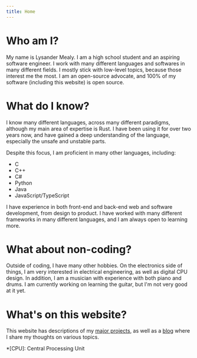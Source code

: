 ```yaml
---
title: Home
---
```



# Who am I?
My name is Lysander Mealy. I am a high school student and an aspiring software
engineer. I work with many different languages and softwares in many different
fields. I mostly stick with low-level topics, because those interest me the
most. I am an open-source advocate, and 100% of my software (including this
website) is open source.

# What do I know?
I know many different languages, across many different paradigms, although my
main area of expertise is Rust. I have been using it for over two years now, and
have gained a deep understanding of the language, especially the unsafe and
unstable parts.

Despite this focus, I am proficient in many other languages, including:
- C
- C++
- C#
- Python
- Java
- JavaScript/TypeScript

I have experience in both front-end and back-end web and software development,
from design to product. I have worked with many different frameworks in many
different languages, and I am always open to learning more.

# What about non-coding?
Outside of coding, I have many other hobbies. On the electronics side of things,
I am very interested in electrical engineering, as well as digital CPU design.
In addition, I am a musician with experience with both piano and drums. I am
currently working on learning the guitar, but I'm not very good at it yet.

# What's on this website?
This website has descriptions of my [major projects](/projects), as well as a [blog](/blog) where I
share my thoughts on various topics.

*[CPU]: Central Processing Unit
